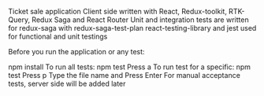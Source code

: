 Ticket sale application
Client side written with React, Redux-toolkit, RTK-Query, Redux Saga and React Router
Unit and integration tests are written for redux-saga with redux-saga-test-plan
react-testing-library and jest used for functional and unit testings

Before you run the application or any test:

npm install
To run all tests:
npm test
Press a
To run test for a specific:
npm test
Press p
Type the file name and Press Enter
For manual acceptance tests, server side will be added later
